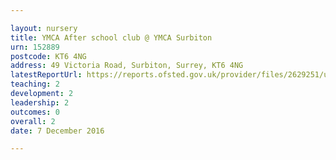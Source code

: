```yaml
---

layout: nursery
title: YMCA After school club @ YMCA Surbiton
urn: 152889
postcode: KT6 4NG
address: 49 Victoria Road, Surbiton, Surrey, KT6 4NG
latestReportUrl: https://reports.ofsted.gov.uk/provider/files/2629251/urn/152889.pdf
teaching: 2
development: 2
leadership: 2
outcomes: 0
overall: 2
date: 7 December 2016

---
```

